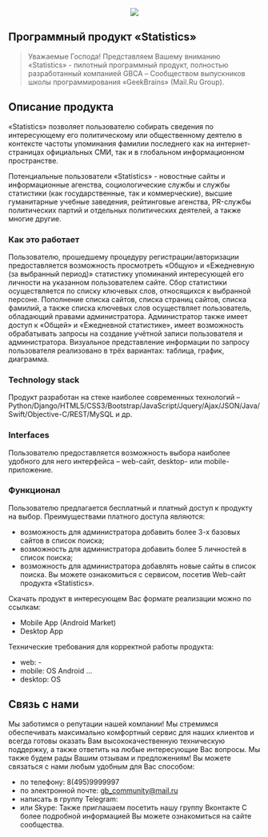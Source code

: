 <p align="center"><img src="https://pp.userapi.com/c638519/v638519489/431d6/aAkqSUi3DoI.jpg"></p>

## Программный продукт «Statistics»

> Уважаемые Господа! Представляем Вашему вниманию «Statistics» - пилотный программный продукт, полностью разработанный компанией GBCA – Сообществом выпускников школы программирования «GeekBrains» (Mail.Ru Group). 

## Описание продукта

«Statistics» позволяет пользователю собирать сведения по интересующему его политическому или общественному деятелю в контексте частоты упоминания фамилии последнего как на интернет-страницах официальных СМИ, так и в глобальном информационном пространстве.

Потенциальные пользователи «Statistics» - новостные сайты и информационные агенства, социологические службы и службы статистики (как государственные, так и коммерческие),  высшие гуманитарные учебные заведения, рейтинговые агенства, PR-службы политических партий и отдельных политических деятелей, а также многие другие.

### Как это работает

Пользователю, прошедшему процедуру регистрации/авторизации предоставляется возможность  просмотреть «Общую» и «Ежедневную (за выбранный период)» статистику упоминаний интересующей его личности на указанном пользователем сайте. Сбор статистики осуществляется по списку ключевых слов, относящихся к выбранной персоне.
	Пополнение списка сайтов, списка страниц сайтов, списка фамилий, а также  списка ключевых слов осуществляет пользователь, обладающий правами администратора.  Администратор также имеет доступ к «Общей» и «Ежедневной статистике», имеет возможность обрабатывать запросы на создание учётной записи пользователя и администратора.
	Визуальное представление информации по запросу пользователя реализовано в трёх вариантах: таблица, график, диаграмма.

### Technology stack

Продукт разработан на стеке наиболее современных технологий – Python/Django/HTML5/CSS3/Bootstrap/JavaScript/Jquery/Ajax/JSON/Java/Swift/Objective-C/REST/MySQL и др.

### Interfaces

Пользователю предоставляется возможность выбора наиболее удобного для него интерфейса – web-сайт, desktop- или mobile-приложение. 

### Функционал 

Пользователю предлагается бесплатный и платный доступ к продукту на выбор. Преимуществами платного доступа являются:
-	возможность для администратора добавить более 3-х базовых сайтов в список поиска;
-	возможность для администратора добавить более 5 личностей в список поиска; 
-	возможность для администратора добавлять новые сайты в список поиска.
Вы можете ознакомиться с сервисом, посетив Web-сайт продукта «Statistics».

Скачать продукт в интересующем Вас формате реализации можно по ссылкам:
- Mobile App (Android Market)
- Desktop App

Технические требования для корректной работы продукта:
-	web: - 
-	mobile: OS Android …
-	desktop: OS 

## Связь с нами

Мы заботимся о репутации нашей компании! Мы стремимся обеспечивать максимально комфортный сервис для наших клиентов и всегда готовы оказать Вам высококачественную техническую поддержку, а также ответить на любые интересующие Вас вопросы. Мы также будем рады Вашим отзывам и предложениям!
Вы можете связаться с нами любым удобным для Вас способом: 
- по телефону: 8(495)9999997
- по электронной почте: gb_community@mail.ru
- написать в группу Telegram:  
- или Skype: 
Также приглашаем посетить нашу группу Вконтакте 
С более подробной информацией Вы можете ознакомиться на сайте сообщества.

